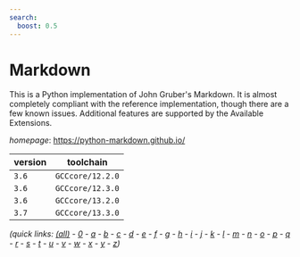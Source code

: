 ```yaml
---
search:
  boost: 0.5
---
```

# Markdown

This is a Python implementation of John Gruber's Markdown. It is almost completely compliant with the reference implementation, though there are a few known issues. Additional features are supported by the Available Extensions.

*homepage*: <https://python-markdown.github.io/>

version | toolchain
--------|----------
``3.6`` | ``GCCcore/12.2.0``
``3.6`` | ``GCCcore/12.3.0``
``3.6`` | ``GCCcore/13.2.0``
``3.7`` | ``GCCcore/13.3.0``


*(quick links: [(all)](../index.md) - [0](../0/index.md) - [a](../a/index.md) - [b](../b/index.md) - [c](../c/index.md) - [d](../d/index.md) - [e](../e/index.md) - [f](../f/index.md) - [g](../g/index.md) - [h](../h/index.md) - [i](../i/index.md) - [j](../j/index.md) - [k](../k/index.md) - [l](../l/index.md) - [m](../m/index.md) - [n](../n/index.md) - [o](../o/index.md) - [p](../p/index.md) - [q](../q/index.md) - [r](../r/index.md) - [s](../s/index.md) - [t](../t/index.md) - [u](../u/index.md) - [v](../v/index.md) - [w](../w/index.md) - [x](../x/index.md) - [y](../y/index.md) - [z](../z/index.md))*

